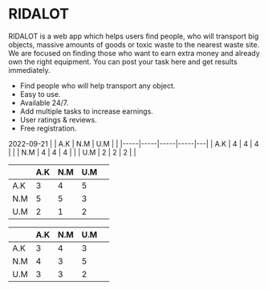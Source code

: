 # RIDALOT
RIDALOT is a web app which helps users find people, who will transport big objects, massive amounts of goods or toxic waste to the nearest waste site. We are focused on finding those who want to earn extra money and already own the right equipment. You can post your task here and get results immediately.


- Find people who will help transport any object.
- Easy to use.
- Available 24/7.
- Add multiple tasks to increase earnings.
- User ratings & reviews.
- Free registration.


2022-09-21
|     | A.K | N.M | U.M |   |
|-----|-----|-----|-----|---|
| A.K | 4   | 4   | 4   |   |
| N.M | 4   | 4   | 4   |   |
| U.M | 2   | 2   | 2   |   |


|     | A.K | N.M | U.M |   |
|-----|-----|-----|-----|---|
| A.K | 3   | 4   | 5   |   |
| N.M | 5   | 5   | 3   |   |
| U.M | 2   | 1   | 2   |   |

|     | A.K | N.M | U.M |   |
|-----|-----|-----|-----|---|
| A.K | 3   | 4   | 3   |   |
| N.M | 4   | 3   | 5   |   |
| U.M | 3   | 3   | 2   |   |
